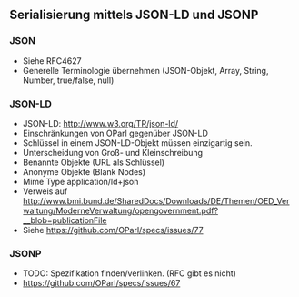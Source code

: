 Serialisierung mittels JSON-LD und JSONP
----------------------------------------

### JSON

- Siehe RFC4627
- Generelle Terminologie übernehmen (JSON-Objekt, Array, String, Number, true/false, null)

### JSON-LD

- JSON-LD: http://www.w3.org/TR/json-ld/
- Einschränkungen von OParl gegenüber JSON-LD
- Schlüssel in einem JSON-LD-Objekt müssen einzigartig sein.
- Unterscheidung von Groß- und Kleinschreibung
- Benannte Objekte (URL als Schlüssel)
- Anonyme Objekte (Blank Nodes)
- Mime Type application/ld+json
- Verweis auf http://www.bmi.bund.de/SharedDocs/Downloads/DE/Themen/OED_Verwaltung/ModerneVerwaltung/opengovernment.pdf?__blob=publicationFile
- Siehe https://github.com/OParl/specs/issues/77

### JSONP

- TODO: Spezifikation finden/verlinken. (RFC gibt es nicht)
- https://github.com/OParl/specs/issues/67
